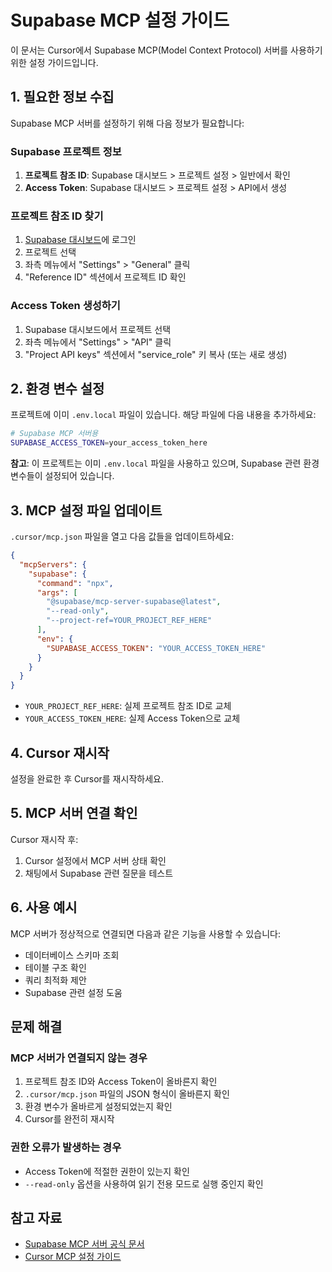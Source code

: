 # Supabase MCP 설정 가이드

이 문서는 Cursor에서 Supabase MCP(Model Context Protocol) 서버를 사용하기 위한 설정 가이드입니다.

## 1. 필요한 정보 수집

Supabase MCP 서버를 설정하기 위해 다음 정보가 필요합니다:

### Supabase 프로젝트 정보
1. **프로젝트 참조 ID**: Supabase 대시보드 > 프로젝트 설정 > 일반에서 확인
2. **Access Token**: Supabase 대시보드 > 프로젝트 설정 > API에서 생성

### 프로젝트 참조 ID 찾기
1. [Supabase 대시보드](https://app.supabase.com)에 로그인
2. 프로젝트 선택
3. 좌측 메뉴에서 "Settings" > "General" 클릭
4. "Reference ID" 섹션에서 프로젝트 ID 확인

### Access Token 생성하기
1. Supabase 대시보드에서 프로젝트 선택
2. 좌측 메뉴에서 "Settings" > "API" 클릭
3. "Project API keys" 섹션에서 "service_role" 키 복사 (또는 새로 생성)

## 2. 환경 변수 설정

프로젝트에 이미 `.env.local` 파일이 있습니다. 해당 파일에 다음 내용을 추가하세요:

```bash
# Supabase MCP 서버용
SUPABASE_ACCESS_TOKEN=your_access_token_here
```

**참고**: 이 프로젝트는 이미 `.env.local` 파일을 사용하고 있으며, Supabase 관련 환경변수들이 설정되어 있습니다.

## 3. MCP 설정 파일 업데이트

`.cursor/mcp.json` 파일을 열고 다음 값들을 업데이트하세요:

```json
{
  "mcpServers": {
    "supabase": {
      "command": "npx",
      "args": [
        "@supabase/mcp-server-supabase@latest",
        "--read-only",
        "--project-ref=YOUR_PROJECT_REF_HERE"
      ],
      "env": {
        "SUPABASE_ACCESS_TOKEN": "YOUR_ACCESS_TOKEN_HERE"
      }
    }
  }
}
```

- `YOUR_PROJECT_REF_HERE`: 실제 프로젝트 참조 ID로 교체
- `YOUR_ACCESS_TOKEN_HERE`: 실제 Access Token으로 교체

## 4. Cursor 재시작

설정을 완료한 후 Cursor를 재시작하세요.

## 5. MCP 서버 연결 확인

Cursor 재시작 후:
1. Cursor 설정에서 MCP 서버 상태 확인
2. 채팅에서 Supabase 관련 질문을 테스트

## 6. 사용 예시

MCP 서버가 정상적으로 연결되면 다음과 같은 기능을 사용할 수 있습니다:

- 데이터베이스 스키마 조회
- 테이블 구조 확인
- 쿼리 최적화 제안
- Supabase 관련 설정 도움

## 문제 해결

### MCP 서버가 연결되지 않는 경우
1. 프로젝트 참조 ID와 Access Token이 올바른지 확인
2. `.cursor/mcp.json` 파일의 JSON 형식이 올바른지 확인
3. 환경 변수가 올바르게 설정되었는지 확인
4. Cursor를 완전히 재시작

### 권한 오류가 발생하는 경우
- Access Token에 적절한 권한이 있는지 확인
- `--read-only` 옵션을 사용하여 읽기 전용 모드로 실행 중인지 확인

## 참고 자료

- [Supabase MCP 서버 공식 문서](https://supabase.com/blog/mcp-server)
- [Cursor MCP 설정 가이드](https://cursor.sh/docs)
